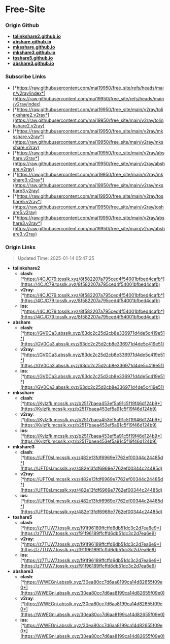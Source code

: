 # Free-Site

### Origin Github

- [**tolinkshare2.github.io**](https://github.com/tolinkshare2/tolinkshare2.github.io)
- [**abshare.github.io**](https://github.com/abshare/abshare.github.io)
- [**mksshare.github.io**](https://github.com/mksshare/mksshare.github.io)
- [**mkshare3.github.io**](https://github.com/mkshare3/mkshare3.github.io)
- [**toshare5.github.io**](https://github.com/toshare5/toshare5.github.io)
- [**abshare3.github.io**](https://github.com/abshare3/abshare3.github.io)

### Subscribe Links

- [*https://raw.githubusercontent.com/mai19950/free_site/refs/heads/main/v2ray/index*](https://raw.githubusercontent.com/mai19950/free_site/refs/heads/main/v2ray/index)
- [*https://raw.githubusercontent.com/mai19950/free_site/main/v2ray/tolinkshare2.v2ray*](https://raw.githubusercontent.com/mai19950/free_site/main/v2ray/tolinkshare2.v2ray)
- [*https://raw.githubusercontent.com/mai19950/free_site/main/v2ray/mksshare.v2ray*](https://raw.githubusercontent.com/mai19950/free_site/main/v2ray/mksshare.v2ray)
- [*https://raw.githubusercontent.com/mai19950/free_site/main/v2ray/abshare.v2ray*](https://raw.githubusercontent.com/mai19950/free_site/main/v2ray/abshare.v2ray)
- [*https://raw.githubusercontent.com/mai19950/free_site/main/v2ray/mkshare3.v2ray*](https://raw.githubusercontent.com/mai19950/free_site/main/v2ray/mkshare3.v2ray)
- [*https://raw.githubusercontent.com/mai19950/free_site/main/v2ray/toshare5.v2ray*](https://raw.githubusercontent.com/mai19950/free_site/main/v2ray/toshare5.v2ray)
- [*https://raw.githubusercontent.com/mai19950/free_site/main/v2ray/abshare3.v2ray*](https://raw.githubusercontent.com/mai19950/free_site/main/v2ray/abshare3.v2ray)

### Origin Links

> Updated Time: 2025-01-14 05:47:25

- **tolinkshare2**
  - **clash**: [*https://4CJC79.tosslk.xyz/8f582207a795ced4f54001bfbed4cafb*](https://4CJC79.tosslk.xyz/8f582207a795ced4f54001bfbed4cafb)
  - **v2ray**: [*https://4CJC79.tosslk.xyz/8f582207a795ced4f54001bfbed4cafb*](https://4CJC79.tosslk.xyz/8f582207a795ced4f54001bfbed4cafb)
  - **ios**: [*https://4CJC79.tosslk.xyz/8f582207a795ced4f54001bfbed4cafb*](https://4CJC79.tosslk.xyz/8f582207a795ced4f54001bfbed4cafb)
- **abshare**
  - **clash**: [*https://GV0Ca3.absslk.xyz/63dc2c25d2cb8e336971d4de5c419e51*](https://GV0Ca3.absslk.xyz/63dc2c25d2cb8e336971d4de5c419e51)
  - **v2ray**: [*https://GV0Ca3.absslk.xyz/63dc2c25d2cb8e336971d4de5c419e51*](https://GV0Ca3.absslk.xyz/63dc2c25d2cb8e336971d4de5c419e51)
  - **ios**: [*https://GV0Ca3.absslk.xyz/63dc2c25d2cb8e336971d4de5c419e51*](https://GV0Ca3.absslk.xyz/63dc2c25d2cb8e336971d4de5c419e51)
- **mksshare**
  - **clash**: [*https://KyIzfk.mcsslk.xyz/b2517baea453ef5a91c5f19f46d124b9*](https://KyIzfk.mcsslk.xyz/b2517baea453ef5a91c5f19f46d124b9)
  - **v2ray**: [*https://KyIzfk.mcsslk.xyz/b2517baea453ef5a91c5f19f46d124b9*](https://KyIzfk.mcsslk.xyz/b2517baea453ef5a91c5f19f46d124b9)
  - **ios**: [*https://KyIzfk.mcsslk.xyz/b2517baea453ef5a91c5f19f46d124b9*](https://KyIzfk.mcsslk.xyz/b2517baea453ef5a91c5f19f46d124b9)
- **mkshare3**
  - **clash**: [*https://UFT0sl.mcsslk.xyz/482e13fdf6969e7762ef00344c24485d*](https://UFT0sl.mcsslk.xyz/482e13fdf6969e7762ef00344c24485d)
  - **v2ray**: [*https://UFT0sl.mcsslk.xyz/482e13fdf6969e7762ef00344c24485d*](https://UFT0sl.mcsslk.xyz/482e13fdf6969e7762ef00344c24485d)
  - **ios**: [*https://UFT0sl.mcsslk.xyz/482e13fdf6969e7762ef00344c24485d*](https://UFT0sl.mcsslk.xyz/482e13fdf6969e7762ef00344c24485d)
- **toshare5**
  - **clash**: [*https://z7TUW7.tosslk.xyz/f91f96189ffcffd6db51dc3c2d7ea6e9*](https://z7TUW7.tosslk.xyz/f91f96189ffcffd6db51dc3c2d7ea6e9)
  - **v2ray**: [*https://z7TUW7.tosslk.xyz/f91f96189ffcffd6db51dc3c2d7ea6e9*](https://z7TUW7.tosslk.xyz/f91f96189ffcffd6db51dc3c2d7ea6e9)
  - **ios**: [*https://z7TUW7.tosslk.xyz/f91f96189ffcffd6db51dc3c2d7ea6e9*](https://z7TUW7.tosslk.xyz/f91f96189ffcffd6db51dc3c2d7ea6e9)
- **abshare3**
  - **clash**: [*https://WWEGni.absslk.xyz/30ea80cc7d6aa8199ca14d82655f09e0*](https://WWEGni.absslk.xyz/30ea80cc7d6aa8199ca14d82655f09e0)
  - **v2ray**: [*https://WWEGni.absslk.xyz/30ea80cc7d6aa8199ca14d82655f09e0*](https://WWEGni.absslk.xyz/30ea80cc7d6aa8199ca14d82655f09e0)
  - **ios**: [*https://WWEGni.absslk.xyz/30ea80cc7d6aa8199ca14d82655f09e0*](https://WWEGni.absslk.xyz/30ea80cc7d6aa8199ca14d82655f09e0)
